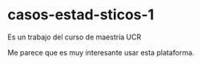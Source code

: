 # casos-estad-sticos-1
Es un trabajo del curso de maestría UCR

Me parece que es muy interesante usar esta plataforma.
